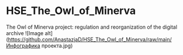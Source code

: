 # HSE_The_Owl_of_Minerva
The Owl of Minerva project: regulation and reorganization of the digital archive
![Image alt](https://github.com/AnastazjaD/HSE_The_Owl_of_Minerva/raw/main/Инфографика проекта.jpg)

